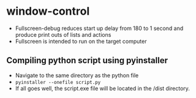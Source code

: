 # window-control
- Fullscreen-debug reduces start up delay from 180 to 1 second and produce print outs of lists and actions
- Fullscreen is intended to run on the target computer

## Compiling python script using pyinstaller
- Navigate to the same directory as the python file
- ```pyinstaller --onefile script.py```
- If all goes well, the script.exe file will be located in the /dist directory. 
